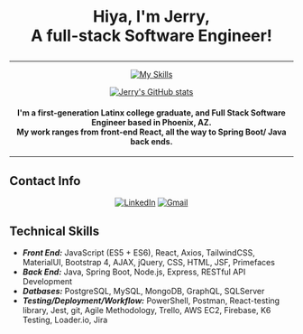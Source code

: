 # <div align="center"><p> Hiya, I'm Jerry, <br>A full-stack Software Engineer! </p></div>

---

<div align="center"> 

[//]: # (![Postgres]&#40;https://img.shields.io/badge/postgres-%23316192.svg?style=for-the-badge&logo=postgresql&logoColor=white&#41; ![MongoDB]&#40;https://img.shields.io/badge/MongoDB-%234ea94b.svg?style=for-the-badge&logo=mongodb&logoColor=white&#41;  ![Express.js]&#40;https://img.shields.io/badge/express.js-%23404d59.svg?style=for-the-badge&logo=express&logoColor=%2361DAFB&#41; ![React]&#40;https://img.shields.io/badge/react-%2320232a.svg?style=for-the-badge&logo=react&logoColor=%2361DAFB&#41; ![NodeJS]&#40;https://img.shields.io/badge/node.js-6DA55F?style=for-the-badge&logo=node.js&logoColor=white&#41; ![TypeScript]&#40;https://img.shields.io/badge/typescript-%23007ACC.svg?style=for-the-badge&logo=typescript&logoColor=white&#41;)
[![My Skills](https://skillicons.dev/icons?i=java,spring,javascript,react,nodejs,express,powershell,postgres,mysql,mongodb,&theme=dark)](https://skillicons.dev)








[![Jerry's GitHub stats](https://github-readme-stats.vercel.app/api?username=jerrytapia&hide=stars&count_private=true&show_icons=true&theme=dark)](https://github.com/anuraghazra/github-readme-stats)

[//]: # (commenting out until I can figure out how to add my private Java repos into the stats lol)
[//]: # (|[![Jerry's GitHub stats]&#40;https://github-readme-stats.vercel.app/api?username=jerrytapia&hide=stars&count_private=true&show_icons=true&theme=dark&#41;]&#40;https://github.com/anuraghazra/github-readme-stats&#41;| [![Jerry's Most Used Languages]&#40;https://github-readme-stats.vercel.app/api/top-langs/?username=jerrytapia&langs_count=6&layout=compact&theme=buefy&hide_border=true&#41;]&#40;https://github.com/anuraghazra/github-readme-stats&#41; |)
[//]: # (|---|---------------------------------------------------------------------------------------------------------------------------------------------------------------------------------------------------------------------------|)
####  I'm a first-generation Latinx college graduate, and Full Stack Software Engineer based in Phoenix, AZ. <br> My work ranges from front-end React, all the way to Spring Boot/ Java back ends.

</div>



---


## Contact Info
<div align="center">


[![LinkedIn](https://img.shields.io/badge/JerryTapia-%230077B5.svg?style=for-the-badge&logo=linkedin&logoColor=white)](https://www.linkedin.com/in/jerrytapia) [![Gmail](https://img.shields.io/badge/jerryxtapia@gmail.com-D14836?style=for-the-badge&logo=gmail&logoColor=white)](mailto:jerryxtapia@gmail.com)

</div>




## Technical Skills
- **_Front End:_** JavaScript (ES5 + ES6), React, Axios, TailwindCSS, MaterialUI, Bootstrap 4, AJAX, jQuery, CSS, HTML, JSF, Primefaces
- **_Back End:_** Java, Spring Boot, Node.js, Express, RESTful API Development
- **_Datbases:_** PostgreSQL, MySQL, MongoDB, GraphQL, SQLServer
- **_Testing/Deployment/Workflow:_** PowerShell, Postman, React-testing library, Jest, git, Agile Methodology, Trello, AWS EC2, Firebase, K6 Testing, Loader.io, Jira



